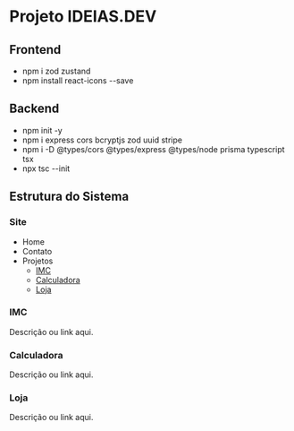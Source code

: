 # Projeto IDEIAS.DEV

## Frontend
- npm i zod zustand
- npm install react-icons --save

## Backend
- npm init -y
- npm i express cors bcryptjs zod uuid stripe
- npm i -D @types/cors @types/express @types/node prisma typescript tsx
- npx tsc --init

## Estrutura do Sistema

### Site
- Home
- Contato
- Projetos
  - [IMC](#imc)
  - [Calculadora](#calculadora)
  - [Loja](#loja)

### IMC
Descrição ou link aqui.

### Calculadora
Descrição ou link aqui.

### Loja
Descrição ou link aqui.
